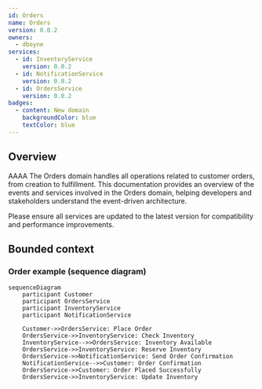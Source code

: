 ```yaml
---
id: Orders
name: Orders
version: 0.0.2
owners:
  - dboyne
services:
  - id: InventoryService
    version: 0.0.2
  - id: NotificationService
    version: 0.0.2
  - id: OrdersService
    version: 0.0.2
badges:
  - content: New domain
    backgroundColor: blue
    textColor: blue
---
```


## Overview

AAAA The Orders domain handles all operations related to customer orders, from creation to fulfillment. This documentation provides an overview of the events and services involved in the Orders domain, helping developers and stakeholders understand the event-driven architecture.

<Admonition type="warning">Please ensure all services are updated to the latest version for compatibility and performance improvements.</Admonition>

## Bounded context

<NodeGraph />

### Order example (sequence diagram)

```mermaid
sequenceDiagram
    participant Customer
    participant OrdersService
    participant InventoryService
    participant NotificationService

    Customer->>OrdersService: Place Order
    OrdersService->>InventoryService: Check Inventory
    InventoryService-->>OrdersService: Inventory Available
    OrdersService->>InventoryService: Reserve Inventory
    OrdersService->>NotificationService: Send Order Confirmation
    NotificationService-->>Customer: Order Confirmation
    OrdersService->>Customer: Order Placed Successfully
    OrdersService->>InventoryService: Update Inventory
```

 